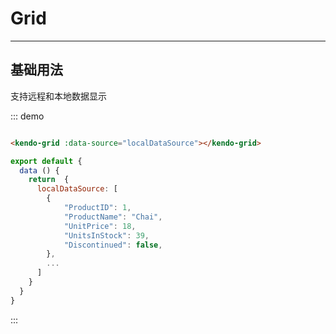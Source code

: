 # Grid

---

## 基础用法

支持远程和本地数据显示

<div class="demo-block">
  <kendo-grid :data-source="localDataSource"></kendo-grid>
</div>

<script>
export default {
  data () {
    return  {
      localDataSource: [
        {
            "ProductID": 1,
            "ProductName": "Chai",
            "UnitPrice": 18,
            "UnitsInStock": 39,
            "Discontinued": false,
        },
        {
            "ProductID": 2,
            "ProductName": "Chang",
            "UnitPrice": 17,
            "UnitsInStock": 40,
            "Discontinued": false,
        },
        {
            "ProductID": 3,
            "ProductName": "Aniseed Syrup",
            "UnitPrice": 10,
            "UnitsInStock": 13,
            "Discontinued": false,
        },
        {
            "ProductID": 4,
            "ProductName": "Chef Anton",
            "UnitPrice": 22,
            "UnitsInStock": 53,
            "Discontinued": false,
        },
        {
            "ProductID": 5,
            "ProductName": "Chef Gumbo Mix",
            "UnitPrice": 21.35,
            "UnitsInStock": 0,
            "Discontinued": true,
        },
        {
            "ProductID": 6,
            "ProductName": "Boysenberry Spread",
            "UnitPrice": 25,
            "UnitsInStock": 120,
            "Discontinued": false,
        }
      ]
    }
  }
}
</script>

::: demo
```html

<kendo-grid :data-source="localDataSource"></kendo-grid>

```
```js
export default {
  data () {
    return  {
      localDataSource: [
        {
            "ProductID": 1,
            "ProductName": "Chai",
            "UnitPrice": 18,
            "UnitsInStock": 39,
            "Discontinued": false,
        },
        ...
      ]
    }
  }
}

```
:::